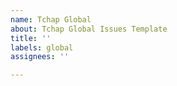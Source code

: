 ```yaml
---
name: Tchap Global
about: Tchap Global Issues Template
title: ''
labels: global
assignees: ''

---
```



